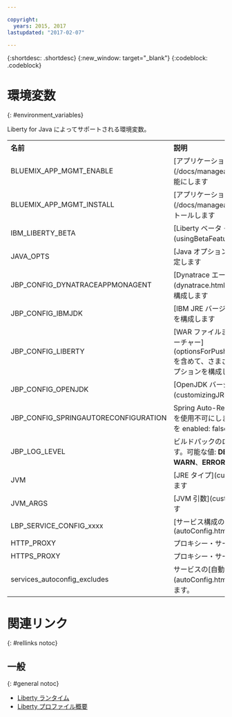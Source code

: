 ```yaml
---

copyright:
  years: 2015, 2017
lastupdated: "2017-02-07"

---
```


{:shortdesc: .shortdesc}
{:new_window: target="_blank"}
{:codeblock: .codeblock}


# 環境変数
{: #environment_variables}

Liberty for Java によってサポートされる環境変数。

<table>
<tr>
<th align="left">名前</th>
<th align="left">説明</th>
</tr>

<tr>
<td>BLUEMIX_APP_MGMT_ENABLE</td>
<td>[アプリケーション管理ユーティリティー](/docs/manageapps/app_mng.html)を使用可能にします</td>
</tr>

<tr>
<td>BLUEMIX_APP_MGMT_INSTALL</td>
<td>[アプリケーション管理ユーティリティー](/docs/manageapps/app_mng.html)をインストールします</td>
</tr>

<tr>
<td>IBM_LIBERTY_BETA</td>
<td>[Liberty ベータ・フィーチャー](usingBetaFeatures.html)を使用可能にします</td>
</tr>

<tr>
<td>JAVA_OPTS</td>
<td>[Java オプション](customizingJRE.html)を設定します</td>
</tr>

<tr>
<td>JBP_CONFIG_DYNATRACEAPPMONAGENT</td>
<td>[Dynatrace エージェント・ロケーション情報](dynatrace.html#configuring_liberty_app)を構成します</td>
</tr>

<tr>
<td>JBP_CONFIG_IBMJDK </td>
<td>[IBM JRE バージョン](customizingJRE.html)を構成します</td>
</tr>

<tr>
<td>JBP_CONFIG_LIBERTY</td>
<td>[WAR ファイルまたは EAR ファイル用のフィーチャー](optionsForPushing.html#stand_alone_apps)を含めて、さまざまな Liberty ランタイム・オプションを構成します</td>
</tr>

<tr>
<td>JBP_CONFIG_OPENJDK</td>
<td>[OpenJDK バージョン](customizingJRE.html)を構成します。</td></tr>

<tr>
<td>JBP_CONFIG_SPRINGAUTORECONFIGURATION </td>
<td>Spring Auto-Reconfiguration フレームワークを使用不可にします。使用不可にするには、値を enabled: false に設定します。</td>
</tr>

<tr>
<td>JBP_LOG_LEVEL</td>
<td>ビルドパックのロギング・レベルを設定します。可能な値: <b>DEBUG</b>、<b>INFO</b> (デフォルト)、<b>WARN</b>、<b>ERROR</b>、または <b>FATAL</b></td>
</tr>

<tr>
<td>JVM</td>
<td>[JRE タイプ](customizingJRE.html)を選択します</td>
</tr>

<tr>
<td>JVM_ARGS</td>
<td>[JVM 引数](customizingJRE.html)を設定します</td>
</tr>

<tr>
<td>LBP_SERVICE_CONFIG_xxxx</td>
<td>[サービス構成のオーバーライド](autoConfig.html#override_service_config)</td>
</tr>

<tr>
<td>HTTP_PROXY</td>
<td>プロキシー・サーバー情報を設定します</td>
</tr>

<tr>
<td>HTTPS_PROXY</td>
<td>プロキシー・サーバー情報を設定します</td>
</tr>

<tr>
<td>services_autoconfig_excludes</td>
<td>サービスの[自動構成](autoConfig.html#opting_out)を使用不可にします。</td>
</tr>
</table>

# 関連リンク
{: #rellinks notoc}
## 一般
{: #general notoc}
* [Liberty ランタイム](index.html)
* [Liberty プロファイル概要](http://www-01.ibm.com/support/knowledgecenter/SSAW57_8.5.5/com.ibm.websphere.wlp.nd.doc/ae/cwlp_about.html)
